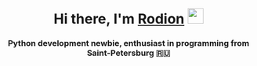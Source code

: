 <h1 align="center">Hi there, I'm <a href="https://daniilshat.ru/" target="_blank">Rodion</a> 
<img src="https://github.com/blackcater/blackcater/raw/main/images/Hi.gif" height="32"/></h1>
<h3 align="center">Python development newbie, enthusiast in programming from Saint-Petersburg 🇷🇺</h3>

<!--
**nuprivetlepta/nuprivetlepta** is a ✨ _special_ ✨ repository because its `README.md` (this file) appears on your GitHub profile.

Here are some ideas to get you started:

- 🔭 I’m currently working on ...
- 🌱 I’m currently learning ...
- 👯 I’m looking to collaborate on ...
- 🤔 I’m looking for help with C++
- 💬 Ask me about ...
- 📫 How to reach me: ...
- 😄 Pronouns: ...
- ⚡ Fun fact: ...
-->
